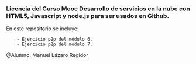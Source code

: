 ### Licencia  del Curso Mooc Desarrollo de servicios en la nube con HTML5, Javascript y node.js para ser usados en Github.

En este repositorio se incluye:

		- Ejercicio p2p del módulo 6.
		- Ejercicio p2p del módulo 7.
	

 @Alumno: Manuel Lázaro Regidor
